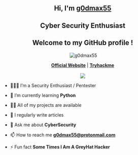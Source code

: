 <h2 align="center">Hi, I'm <a href="https://www.instagram.com/g0dmax55">g0dmax55</a></h2>
<h2 align="center">Cyber Security Enthusiast</h2>
<h2 align="center">Welcome to my GitHub profile !</h2> 
 <p align="center">&nbsp;<img align="center" src="https://github-readme-stats.vercel.app/api?username=g0dmax55&theme=algolia&show_icons=true" alt="g0dmax55"/></p>
</p>                                                                                                              
<p align="center">   <strong><a href="https://g0dmax55.github.io/">Official Website</a></strong> | <strong><a href="https://tryhackme.com/p/g0dmax55">Tryhackme</a></strong>
 </br>
 </br>
 <img src="https://tryhackme-badges.s3.amazonaws.com/g0dmax55.png">
 
 
<samp>
  
- 👨🏽‍💻 I’m a Security Enthusiast / Pentester
 
- 🌱 I’m currently learning **Python**
 
- 👨‍💻 All of my projects are available
 
- 📝 I regularly write articles
 
- 💬 Ask me about **CyberSecurity**
 
- 📫 How to reach me **g0dmax55@protonmail.com**
 
- ⚡ Fun fact **Some Times I Am A GreyHat Hacker**
 
<samp/>
 
 


  




